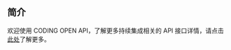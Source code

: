 ## 简介

欢迎使用 CODING OPEN API，了解更多持续集成相关的 API 接口详情，请点击[此处](https://help.coding.net/openapi#7eed3eae1f424b5d02533da472a4bcde)了解更多。


<!-- 如有可能，请直接将 API 文档重定向至 https://help.coding.net/openapi#7eed3eae1f424b5d02533da472a4bcde -->
